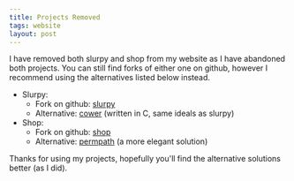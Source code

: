 ```yaml
---
title: Projects Removed
tags: website
layout: post
---
```


I have removed both slurpy and shop from my website as I have abandoned
both projects.  You can still find forks of either one on github,
however I recommend using the alternatives listed below instead.

* Slurpy:
  - Fork on github: [slurpy][1]
  - Alternative: [cower][2] (written in C, same ideals as slurpy)
* Shop:
  - Fork on github: [shop][3]
  - Alternative: [permpath][4] (a more elegant solution)

Thanks for using my projects, hopefully you'll find the alternative
solutions better (as I did).

[1]: https://github.com/mrelendig/slurpy
[2]: https://github.com/falconindy/cower
[3]: https://github.com/evanlec/shop
[4]: https://github.com/falconindy/bin-scripts/blob/master/permpath
